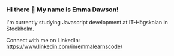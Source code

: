 ### Hi there 👋 My name is Emma Dawson!

I'm currently studying Javascript development at IT-Högskolan in Stockholm.

Connect with me on LinkedIn: 
https://www.linkedin.com/in/emmalearnscode/
<!--
**emmalearnscode/emmalearnscode** is a ✨ _special_ ✨ repository because its `README.md` (this file) appears on your GitHub profile.

-->
